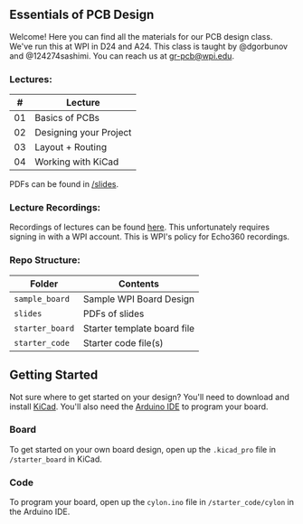 ## Essentials of PCB Design
Welcome! Here you can find all the materials for our PCB design class. We've run this at WPI in D24 and A24. This class is taught by @dgorbunov and @124274sashimi. You can reach us at gr-pcb@wpi.edu.

### Lectures:
| #  | Lecture				  |
| -- |-------- 				  |
| 01 | Basics of PCBs		  |
| 02 | Designing your Project |
| 03 | Layout + Routing		  |
| 04 | Working with KiCad     | 

PDFs can be found in [/slides](https://github.com/IEEE-WPI/pcb/tree/main/slides).

### Lecture Recordings:
Recordings of lectures can be found [here](https://echo360.org/collection/4c2d5caf-a301-4c32-a2dd-bdd8c8c0b9d9/public). This unfortunately requires signing in with a WPI account. This is WPI's policy for Echo360 recordings.

### Repo Structure:
| Folder      	  | Contents		            |
| --          	  |       -------- 			    |
| `sample_board`  | Sample WPI Board Design     |
| `slides`        | PDFs of slides	          	|
| `starter_board` | Starter template board file | 
| `starter_code`  | Starter code file(s)	    |

## Getting Started
Not sure where to get started on your design? You'll need to download and install [KiCad](https://www.kicad.org/download/). You'll also need the [Arduino IDE](https://www.arduino.cc/en/software) to program your board.

### Board
To get started on your own board design, open up the `.kicad_pro` file in `/starter_board` in KiCad.

### Code
To program your board, open up the `cylon.ino` file in `/starter_code/cylon` in the Arduino IDE.